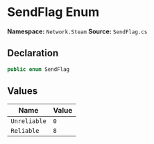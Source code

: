 # SendFlag Enum

**Namespace:** `Network.Steam`
**Source:** `SendFlag.cs`

## Declaration

```csharp
public enum SendFlag
```

## Values

| Name | Value |
|------|-------|
| `Unreliable` | `0` |
| `Reliable` | `8` |

